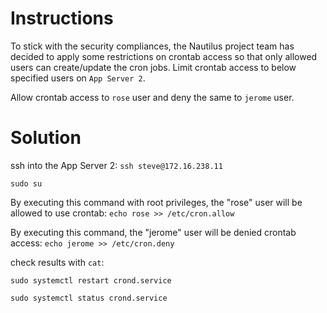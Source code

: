 # Instructions

To stick with the security compliances, the Nautilus project team has decided to apply some restrictions on crontab access so that only allowed users can create/update the cron jobs. Limit crontab access to below specified users on `App Server 2`.

Allow crontab access to `rose` user and deny the same to `jerome` user.

# Solution

ssh into the App Server 2: `ssh steve@172.16.238.11`

`sudo su`

By executing this command with root privileges, the "rose" user will be allowed to use crontab: `echo rose >> /etc/cron.allow`

By executing this command, the "jerome" user will be denied crontab access: `echo jerome >> /etc/cron.deny`

check results with `cat`:

`sudo systemctl restart crond.service`

`sudo systemctl status crond.service`
